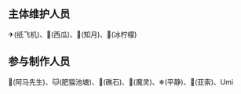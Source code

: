 ## 主体维护人员

✈(纸飞机)、🍉(西瓜)、🌙(知月)、🍋(冰柠檬)

## 参与制作人员

<!-- `以下排名以首字母排序，不分先后`<br> -->

🐎(阿马先生)、🐱(肥猫池塘)、🗿(礁石)、🦆(魔灵)、❄(平静)、🤺(亚索)、Umi
